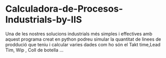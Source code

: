# Calculadora-de-Procesos-Industrials-by-IIS
Una de les nostres solucions industrials més simples i effectives amb aquest programa creat en python podreu simular la quantitat de linees de proddució que teniu i calcular varies dades com ho són el Takt time,Lead Tim, Wip , Coll de botella ...
